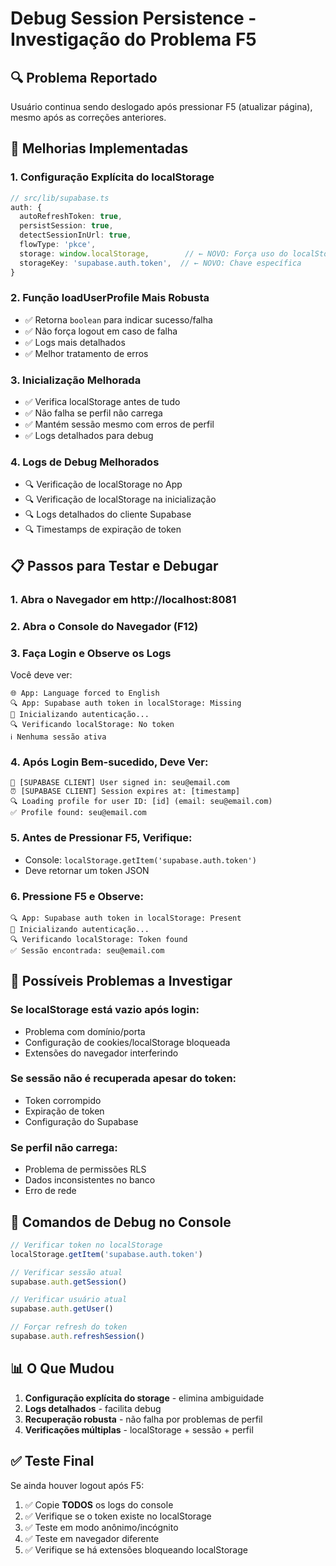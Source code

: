 # Debug Session Persistence - Investigação do Problema F5

## 🔍 Problema Reportado
Usuário continua sendo deslogado após pressionar F5 (atualizar página), mesmo após as correções anteriores.

## 🔧 Melhorias Implementadas

### 1. **Configuração Explícita do localStorage**
```typescript
// src/lib/supabase.ts
auth: {
  autoRefreshToken: true,
  persistSession: true,
  detectSessionInUrl: true,
  flowType: 'pkce',
  storage: window.localStorage,        // ← NOVO: Força uso do localStorage
  storageKey: 'supabase.auth.token',  // ← NOVO: Chave específica
}
```

### 2. **Função loadUserProfile Mais Robusta**
- ✅ Retorna `boolean` para indicar sucesso/falha
- ✅ Não força logout em caso de falha
- ✅ Logs mais detalhados
- ✅ Melhor tratamento de erros

### 3. **Inicialização Melhorada**
- ✅ Verifica localStorage antes de tudo
- ✅ Não falha se perfil não carrega
- ✅ Mantém sessão mesmo com erros de perfil
- ✅ Logs detalhados para debug

### 4. **Logs de Debug Melhorados**
- 🔍 Verificação de localStorage no App
- 🔍 Verificação de localStorage na inicialização
- 🔍 Logs detalhados do cliente Supabase
- 🔍 Timestamps de expiração de token

## 📋 Passos para Testar e Debugar

### 1. **Abra o Navegador em http://localhost:8081**

### 2. **Abra o Console do Navegador (F12)**

### 3. **Faça Login e Observe os Logs**
Você deve ver:
```
🌐 App: Language forced to English
🔍 App: Supabase auth token in localStorage: Missing
🔐 Inicializando autenticação...
🔍 Verificando localStorage: No token
ℹ️ Nenhuma sessão ativa
```

### 4. **Após Login Bem-sucedido, Deve Ver:**
```
🔑 [SUPABASE CLIENT] User signed in: seu@email.com
⏰ [SUPABASE CLIENT] Session expires at: [timestamp]
🔍 Loading profile for user ID: [id] (email: seu@email.com)
✅ Profile found: seu@email.com
```

### 5. **Antes de Pressionar F5, Verifique:**
- Console: `localStorage.getItem('supabase.auth.token')`
- Deve retornar um token JSON

### 6. **Pressione F5 e Observe:**
```
🔍 App: Supabase auth token in localStorage: Present
🔐 Inicializando autenticação...
🔍 Verificando localStorage: Token found
✅ Sessão encontrada: seu@email.com
```

## 🚨 Possíveis Problemas a Investigar

### **Se localStorage está vazio após login:**
- Problema com domínio/porta
- Configuração de cookies/localStorage bloqueada
- Extensões do navegador interferindo

### **Se sessão não é recuperada apesar do token:**
- Token corrompido
- Expiração de token
- Configuração do Supabase

### **Se perfil não carrega:**
- Problema de permissões RLS
- Dados inconsistentes no banco
- Erro de rede

## 🔧 Comandos de Debug no Console

```javascript
// Verificar token no localStorage
localStorage.getItem('supabase.auth.token')

// Verificar sessão atual
supabase.auth.getSession()

// Verificar usuário atual
supabase.auth.getUser()

// Forçar refresh do token
supabase.auth.refreshSession()
```

## 📊 O Que Mudou

1. **Configuração explícita do storage** - elimina ambiguidade
2. **Logs detalhados** - facilita debug
3. **Recuperação robusta** - não falha por problemas de perfil
4. **Verificações múltiplas** - localStorage + sessão + perfil

## ✅ Teste Final

Se ainda houver logout após F5:
1. ✅ Copie **TODOS** os logs do console
2. ✅ Verifique se o token existe no localStorage
3. ✅ Teste em modo anônimo/incógnito
4. ✅ Teste em navegador diferente
5. ✅ Verifique se há extensões bloqueando localStorage 